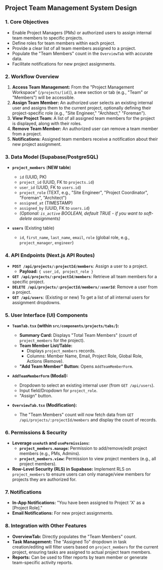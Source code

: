 ## Project Team Management System Design

### **1. Core Objectives**

*   Enable Project Managers (PMs) or authorized users to assign internal team members to specific projects.
*   Define roles for team members within each project.
*   Provide a clear list of all team members assigned to a project.
*   Populate the "Team Members" count in the `OverviewTab` with accurate data.
*   Facilitate notifications for new project assignments.

### **2. Workflow Overview**

1.  **Access Team Management:** From the "Project Management Workspace" (`/projects/[id]`), a new section or tab (e.g., "Team" or "Members") will be accessible.
2.  **Assign Team Member:** An authorized user selects an existing internal user and assigns them to the current project, optionally defining their project-specific role (e.g., "Site Engineer," "Architect," "Foreman").
3.  **View Project Team:** A list of all assigned team members for the project is displayed, along with their roles.
4.  **Remove Team Member:** An authorized user can remove a team member from a project.
5.  **Notifications:** Assigned team members receive a notification about their new project assignment.

### **3. Data Model (Supabase/PostgreSQL)**

*   **`project_members`** (**NEW table**)
    *   `id` (UUID, PK)
    *   `project_id` (UUID, FK to `projects.id`)
    *   `user_id` (UUID, FK to `users.id`)
    *   `project_role` (TEXT, e.g., "Site Engineer", "Project Coordinator", "Foreman", "Architect")
    *   `assigned_at` (TIMESTAMP)
    *   `assigned_by` (UUID, FK to `users.id`)
    *   *(Optional: `is_active` BOOLEAN, default TRUE - if you want to soft-delete assignments)*

*   **`users`** (Existing table)
    *   `id`, `first_name`, `last_name`, `email`, `role` (global role, e.g., `project_manager`, `engineer`)

### **4. API Endpoints (Next.js API Routes)**

*   **`POST /api/projects/:projectId/members`**: Assign a user to a project.
    *   **Payload:** `{ user_id, project_role }`
*   **`GET /api/projects/:projectId/members`**: Retrieve all team members for a specific project.
*   **`DELETE /api/projects/:projectId/members/:userId`**: Remove a user from a project.
*   **`GET /api/users`**: (Existing or new) To get a list of all internal users for assignment dropdowns.

### **5. User Interface (UI) Components**

*   **`TeamTab.tsx` (within `src/components/projects/tabs/`):**
    *   **Summary Card:** Displays "Total Team Members" (count of `project_members` for the project).
    *   **Team Member List/Table:**
        *   Displays `project_members` records.
        *   Columns: Member Name, Email, Project Role, Global Role, Actions (Remove).
    *   **"Add Team Member" Button:** Opens `AddTeamMemberForm`.

*   **`AddTeamMemberForm` (Modal):**
    *   Dropdown to select an existing internal user (from `GET /api/users`).
    *   Input field/Dropdown for `project_role`.
    *   "Assign" button.

*   **`OverviewTab.tsx` (Modification):**
    *   The "Team Members" count will now fetch data from `GET /api/projects/:projectId/members` and display the count of records.

### **6. Permissions & Security**

*   **Leverage `useAuth` and `usePermissions`:**
    *   **`project_members.manage`:** Permission to add/remove/edit project members (e.g., PMs, Admins).
    *   **`project_members.view`:** Permission to view project members (e.g., all project members).
*   **Row-Level Security (RLS) in Supabase:** Implement RLS on `project_members` to ensure users can only manage/view members for projects they are authorized for.

### **7. Notifications**

*   **In-App Notifications:** "You have been assigned to Project 'X' as a [Project Role]."
*   **Email Notifications:** For new project assignments.

### **8. Integration with Other Features**

*   **OverviewTab:** Directly populates the "Team Members" count.
*   **Task Management:** The "Assigned To" dropdown in task creation/editing will filter users based on `project_members` for the current project, ensuring tasks are assigned to actual project team members.
*   **Reports:** Can be used to filter reports by team member or generate team-specific activity reports.
